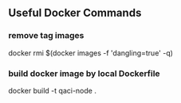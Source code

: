 ## Useful Docker Commands

### remove <none> tag images
docker rmi $(docker images -f 'dangling=true' -q)

### build docker image by local Dockerfile
docker build -t qaci-node .
